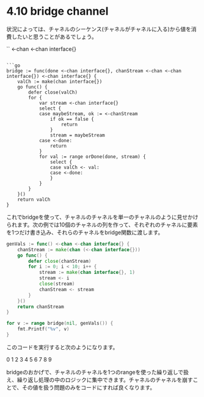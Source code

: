 # 4.10 bridge channel

状況によっては、チャネルのシーケンス(チャネルがチャネルに入る)から値を消費したいと思うことがあるでしょう。

``
<-chan <-chan interface{}
```

```go
bridge := func(done <-chan interface{}, chanStream <-chan <-chan interface{}) <-chan interface{} {
    valCh := make(chan interface{})
    go func() {
        defer close(valCh)
        for {
            var stream <-chan interface{}
            select {
            case maybeStream, ok := <-chanStream
                if ok == false {
                    return
                }
                stream = maybeStream
            case <-done:
                return
            }
            for val := range orDone(done, stream) {
                select {
                case valCh <- val:
                case <-done:
                }
            }
        }
    }()
    return valCh
}
```

これでbridgeを使って、チャネルのチャネルを単一のチャネルのように見せかけられます。次の例では10個のチャネルの列を作って、それぞれのチャネルに要素を1つだけ書き込み、それらのチャネルをbridge関数に渡します。

```go
genVals := func() <-chan <-chan interface{} {
    chanStream := make(chan (<-chan interface{}))
    go func() {
        defer close(chanStream)
        for i := 0; i < 10; i++ {
            stream := make(chan interface{}, 1)
            stream <- i
            close(stream)
            chanStream <- stream
        }
    }()
    return chanStream
}

for v := range bridge(nil, genVals()) {
    fmt.Printf("%v", v)
}
```

このコードを実行すると次のようになります。

0 1 2 3 4 5 6 7 8 9

bridgeのおかげで、チャネルのチャネルを1つのrangeを使った繰り返しで扱え、繰り返し処理の中のロジックに集中できます。チャネルのチャネルを崩すことで、その値を扱う問題のみをコードにすれば良くなります。
